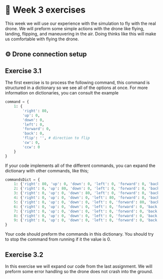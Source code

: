 # :pencil: Week 3 exercises 
This week we will use our experience with the simulation to fly with the real drone. 
We will preform some simple actions with the drone like flying, landing, flipping, and maneuvering in the air. 
Doing thinks like this will make us comfortable with flying the drone.

## :gear: Drone connection setup

## Exercise 3.1

The first exercise is to process the following command, this command is structured in a dictionary so we see all of the options at once. For more information on dictionaries, you can consult the example

```python
command = {
    1: {
        'right': 80,
        'up': 0,
        'down': 0,
        'left': 0,
        'forward': 0,
        'back': 0,
        'flip': '', # direction to flip
        'cw': 0,
        'ccw': 0
    }
}
```

If your code implements all of the different commands, you can expand the dictionary with other commands, like this;

```python
commandsDict = {
    1: {'right': 80, 'up': 0, 'down': 0, 'left': 0, 'forward': 0, 'back': 0, 'flip': '', 'cw': 0, 'ccw': 0},
    2: {'right': 0, 'up': 80, 'down': 0, 'left': 0, 'forward': 0, 'back': 0, 'flip': '', 'cw': 0, 'ccw': 0},
    3: {'right': 0, 'up': 0, 'down': 80, 'left': 0, 'forward': 0, 'back': 0, 'flip': '', 'cw': 0, 'ccw': 0},
    4: {'right': 0, 'up': 0, 'down': 0, 'left': 80, 'forward': 0, 'back': 0, 'flip': '', 'cw': 0, 'ccw': 0},
    5: {'right': 0, 'up': 0, 'down': 0, 'left': 0, 'forward': 80, 'back': 0, 'flip': '', 'cw': 0, 'ccw': 0},
    6: {'right': 0, 'up': 0, 'down': 0, 'left': 0, 'forward': 0, 'back': 80, 'flip': '', 'cw': 0, 'ccw': 0},
    7: {'right': 0, 'up': 0, 'down': 0, 'left': 0, 'forward': 0, 'back': 0, 'flip': 'r', 'cw': 0, 'ccw': 0},
    8: {'right': 0, 'up': 0, 'down': 0, 'left': 0, 'forward': 0, 'back': 0, 'flip': '', 'cw': 80, 'ccw': 0},
    9: {'right': 0, 'up': 0, 'down': 0, 'left': 0, 'forward': 0, 'back': 0, 'flip': '', 'cw': 0, 'ccw': 80}
}
```

Your code should preform the commands in this dictionary. You should try to stop the command from running if it the value is 0.

## Exercise 3.2

In this exercise we will expand our code from the last assignment. We will preform some error handling so the drone does not crash into the ground.